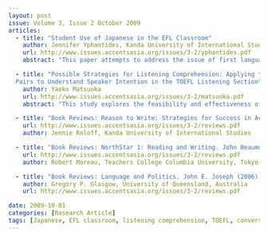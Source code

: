 ```yaml
---
layout: post
issue: Volume 3, Issue 2 October 2009
articles: 
  - title: "Student Use of Japanese in the EFL Classroom"
    author: Jennifer Yphantides, Kanda University of International Studies
    url: http://www.issues.accentsasia.org/issues/3-2/yphantides.pdf
    abstract: "This paper attempts to address the issue of first language (L1) use in the English as a foreign language (EFL) classroom in the Japanese context. Although many may assume that Japan is rather homogeneous, the face of this country is gradually changing and the ramifications of this shift can be felt in the classroom. As a result, the author chose to carry out this action research project at a major high school in the center of Tokyo where not all students shared the same L1. The paper examines patterns of L1 use and the reasons for which students were reverting to their mother tongue."

  - title: "Possible Strategies for Listening Comprehension: Applying the Concepts of Conversational Implicature and Adjacency 
  Pairs to Understand Speaker Intention in the TOEFL Listening Section"
    author: Yaoko Matsuoka
    url: http://www.issues.accentsasia.org/issues/3-2/matsuoka.pdf
    abstract: "This study explores the feasibility and effectiveness of applying the concepts of conversational implicature and adjacency pairs to the teaching of listening. The intention was to help students understand short conversations in the Listening Section Part A of TOEFL ITP in the test preparatory class in a Japanese high school. Three lessons applying conversation analysis were designed and implemented to introduce the particular features of a basic unit of conversation and ways to find a speaker’s primary intention concealed under the literal or surface meaning. The results indicate that the strategy　instruction served to give students basic insights into structure and meaning of English conversation and enhanced interests in studying listening comprehension."

  - title: "Book Reviews: Reason to Write: Strategies for Success in Academic Writing (Intermediate); NorthStar 1: Reading and Writing; Language and Politics"
    url: http://www.issues.accentsasia.org/issues/3-2/reviews.pdf
    author: Jennie Roloff, Kanda University of International Studies 

  - title: "Book Reviews: NorthStar 1: Reading and Writing. John Beaumont (2009) White Plains, NY: Longman  "    
    url: http://www.issues.accentsasia.org/issues/3-2/reviews.pdf
    author: Robert Moreau, Teachers College Columbia University, Tokyo

  - title: "Book Reviews: Language and Politics. John E. Joseph (2006) Edinburgh: Edinburgh University Press"
    author: Gregory P. Glasgow, University of Queensland, Australia
    url: http://www.issues.accentsasia.org/issues/3-2/reviews.pdf

date: 2009-10-01
categories: [Research Article]
tags: [Japanese, EFL classroom, listening comprehension, TOEFL, conversation analysis, adjacency pairs, conversational implicature, academic writing, NorthStar, language and politics]
---
```


